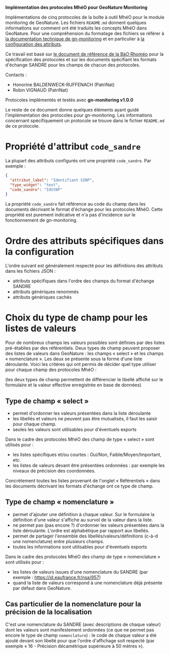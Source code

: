 **Implémentation des protocoles MhéO pour GeoNature Monitoring** 

Implémentations de cinq protocoles de la boîte à outil MhéO pour le module monitoring de GeoNature. Les fichiers `README.md` donnent quelques informations sur comment ont été traduits les concepts MhéO dans GeoNature. Pour une compréhension du formatage des fichiers se référer à [la documentation technique de gn-monitoring](https://github.com/PnX-SI/gn_module_monitoring/blob/main/README.md) et en particulier à [la configuration des attributs](https://github.com/PnX-SI/gn_module_monitoring/blob/main/docs/sous_module.md#configuration-des-objets).

Ce travail est basé sur [le document de référence de la BàO Rhoméo](https://rhomeo-bao.fr/sites/all/themes/corporateclean/pdf/ZH_Boite-outils-complete.pdf) pour la spécification des protocoles et sur les documents spécifiant les formats d'échange SANDRE pour les champs de chacun des protocoles. 

Contacts :

- Honorine BALDENWECK-RUFFENACH (PatriNat)
- Robin VIGNAUD (PatriNat)

Protocoles implémentés et testés avec **gn-monitoring v1.0.0**

Le reste de ce document donne quelques éléments ayant guidé l'implémentation des protocoles pour gn-monitoring. Les informations concernant spécifiquement un protocole se trouve dans le fichier `README.md` de ce protocole.


# Propriété d'attribut `code_sandre`

La plupart des attributs configurés ont une propriété `code_sandre`. Par exemple :

```json
{
  "attribut_label": "Identifiant SINP",
  "type_widget": "text", 
  "code_sandre": "IdStNP"
}
```

La propriété `code_sandre` fait référence au code du champ dans les documents décrivant le format d'échange pour les protocoles MhéO. Cette propriété est purement indicative et n'a pas d'incidence sur le fonctionnement de gn-monitoring.

# Ordre des attributs spécifiques dans la configuration

L'ordre suivant est généralement respecté pour les définitions des attributs dans les fichiers JSON :

- attributs spécifiques dans l'ordre des champs du format d'échange SANDRE
- attributs génériques renommés
- attributs génériques cachés

# Choix du type de champ pour les listes de valeurs

Pour de nombreux champs les valeurs possibles sont définies par des listes pré-établies par des référentiels. Deux types de champ peuvent proposer des listes de valeurs dans GeoNature : les champs « select » et les champs « nomenclature ». Les deux se présente sous la forme d'une liste déroulante. Voici les critéres qui ont permis de décider quel type utiliser pour chaque champ des protocoles MhéO :

(les deux types de champ permettent de différencier le libellé affiché sur le formulaire et la valeur effective enregistrée en base de données)

## Type de champ « select »

- permet d'ordonner les valeurs présentées dans la liste déroulante
- les libellés et valeurs ne peuvent pas être mutualisés, il faut les saisir pour chaque champ.
- seules les valeurs sont utilisables pour d'éventuels exports

Dans le cadre des protocoles MhéO des champ de type « select » sont utilisés pour :

- les listes spécifiques et/ou courtes : Oui/Non, Faible/Moyen/Important, etc.
- les listes de valeurs devant être présentées ordonnées : par exemple les niveaux de précision des coordonnées.

Concrètement toutes les listes provenant de l'onglet « Référentiels » dans les documents décrivant les formats d'échange ont ce type de champ.

## Type de champ « nomenclature »

- permet d'ajouter une définition à chaque valeur. Sur le formulaire la définition d'une valeur s'affiche au survol de la valeur dans la liste.
- ne permet pas (pas encore ?) d'ordonner les valeurs présentées dans la liste déroulante. L'ordre est alphabétique par rapport aux libellés.
- permet de partager l'ensemble des libellés/valeurs/définitions (c-à-d une nomenclature) entre plusieurs champs.
- toutes les informations sont utilisables pour d'éventuels exports

Dans le cadre des protocoles MhéO des champ de type « nomenclature » sont utilisés pour :

- les listes de valeurs issues d'une nomenclature du SANDRE (par exemple : https://id.eaufrance.fr/nsa/957)
- quand la liste de valeurs correspond à une nomenclature déjà présente par défaut dans GeoNature.

## Cas particulier de la nomenclature pour la précision de la localisation

C'est une nomenclature du SANDRE (avec descriptions de chaque valeur) dont les valeurs sont manifestement ordonnées (ce que ne permet pas encore le type de champ `nomenclature`) : le code de chaque valeur a été ajouté devant son libellé pour que l'ordre d'affichage soit respecté (par exemple « 16 - Précision décamétrique supérieure à 50 mètres »).
